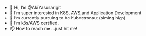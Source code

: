 - 👋 Hi, I’m @AkiYasunarigit
- 👀 I’m super interested in K8S, AWS,and Application Development
- 🌱 I’m currently pursuing to be Kubestronaut (aiming high)
- 🌱 I’m k8s/AWS certified.
- 📫 How to reach me ...just hit me!

<!---
AkiYasunarigit/AkiYasunarigit is a ✨ special ✨ repository because its `README.md` (this file) appears on your GitHub profile.
You can click the Preview link to take a look at your changes.
--->
